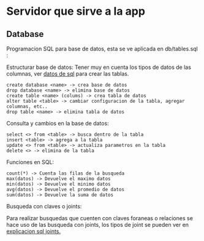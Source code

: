 # Servidor que sirve a la app

## Database
Programacion SQL para base de datos, esta se ve aplicada en db/tables.sql :

Estructurar base de datos:
Tener muy en cuenta los tipos de datos de las columnas, ver [datos de sql](https://www.mysqltutorial.org/mysql-data-types.aspx) para crear las tablas.
```
create database <name> -> crea base de datos
drop database <name> -> elimina base de datos
create table <name> (colums) -> crea tabla de datos
alter table <table> -> cambiar configuracion de la tabla, agregar columnas, etc..
drop table <name> -> elimina tabla de datos
```

Consulta y cambios en la base de datos:
```
select <> from <table> -> busca dentro de la tabla
insert <table> -> agrega a la tabla
update <> from <table> -> actualiza parametros en la tabla
delete <> -> elimina de la tabla
```

Funciones en SQL: 
```
count(*) -> Cuenta las filas de la busqueda
max(datos) -> Devuelve el maximo datos
min(datos) -> Devuelve el minimo datos
avg(datos) -> Devuelve el promedio de datos
sum(datos) -> Devuelve la suma de datos
```

Busqueda con claves o joints:

Para realizar busquedas que cuenten con claves foraneas o relaciones se hace uso de las busqueda con joints, los tipos de joint se pueden ver en [explicacion sql joints.](https://upload.wikimedia.org/wikipedia/commons/thumb/9/9d/SQL_Joins.svg/1280px-SQL_Joins.svg.png)
